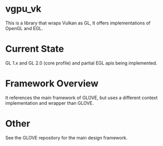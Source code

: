 # vgpu_vk
This is a library that wraps Vulkan as GL, It offers implementations of OpenGL and EGL.
# Current State
GL 1.x and GL 2.0 (core profile) and partial EGL apis being implemented.
# Framework Overview
It references the main framework of GLOVE, but uses a different context implementation and wrapper than GLOVE.

# Other
See the GLOVE repository for the main design framework.
